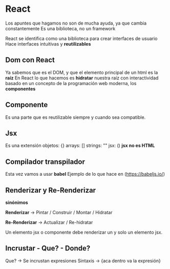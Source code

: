 # React

Los apuntes que hagamos no son de mucha ayuda, ya que cambia constantemente
Es una biblioteca, no un framework

React se identifica como una biblioteca para crear interfaces de usuario
Hace interfaces intuitivas y **reutilizables**

## Dom con React

Ya sabemos que es el DOM, y que el elemento principal de un html es la **raíz**
En React lo que hacemos es **hidratar** nuestra raíz con interactividad
basado en un concepto de la programación web moderna, los **componentes**

## Componente

Es una parte que es reutilizable siempre y cuando sea compatible.

## Jsx

Es una extensión
objetos: {}
arrays: []
strings: ""
jsx: ()
**jsx no es HTML**

## Compilador transpilador

Esta vez vamos a usar **babel**
Ejemplo de lo que hace en (https://babeljs.io/)

## Renderizar y Re-Renderizar

**sinónimos**

**Renderizar** -> Pintar / Construir / Montar / Hidratar

**Re-Renderizar** -> Actualizar / Re-hidratar

Un elemento jsx o componente debe renderizar un y solo un elemento jsx.

## Incrustar - Que? - Donde?

Que? -> Se incrustan expresiones
Sintaxis -> {aca dentro va la expresión}
